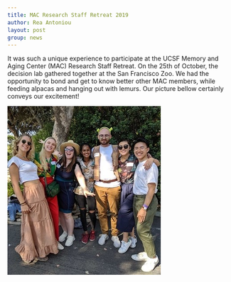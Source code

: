 ```yaml
---
title: MAC Research Staff Retreat 2019 
author: Rea Antoniou
layout: post
group: news
---
```

It was such a unique experience to participate at the UCSF Memory and Aging Center (MAC) Research Staff Retreat. On the 25th of October, the decision lab gathered together at the San Francisco Zoo. 
We had the opportunity to bond and get to know better other MAC members, while feeding alpacas and hanging out with lemurs.  Our picture bellow certainly conveys our excitement!

![Decision Lab at the Zoo!](/assets/img/news_2019_retreat.jpg)
